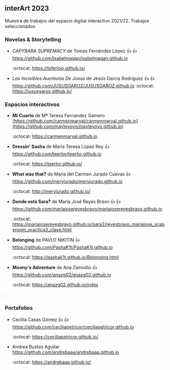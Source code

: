 ## interArt 2023

Muestra de trabajos del espacio digital interactivo 2021/22. Trabajos seleccionados





### Novelas & Storytelling

* *CAPYBARA SUPREMACY* de Tomás Fernández López :+1: :+1: https://github.com/Isabelmagan/isabelmagan.github.io


   :octocat: https://toferlop.github.io/
   
   
 *  *Las Increíbles Aventuras De Jusus* de Jesús García Rodríguez  :+1: :+1:  https://github.com/JUSUSGAROZ/JUSUSGAROZ.github.io
  :octocat:   https://jususgaroz.github.io/
   
   
   


### Espacios interactivos 


*  **Mi Cuarto** de Mª Teresa Fernandez Gamero    [https://github.com/carmenmarval/carmenmarval.github.io](https://github.com/mayteyoyo/mayteyoyo.github.io)

   :octocat: [https://carmenmarval.github.io  ](https://mayteyoyo.github.io/)











* **Dressin' Sasha** de Maria Teresa Lopez Rey :+1:   https://github.com/teerlor/teerlor.github.io

   :octocat:  https://teerlor.github.io/


* **What was that?** de María del Carmen Jurado Cuevas :+1:  https://github.com/meryjurado/meryjurado.github.io

   :octocat: http://meryjurado.github.io/

* **Donde está Sara?** de María José Reyes Bravo :+1: :+1: https://github.com/mariajosereyesbravo/mariajosereyesbravo.github.io

   :octocat:  https://mariajosereyesbravo.github.io/sara2/reyesbravo_mariajose_scaperoom_practica3_clase.html


* **Belonging** de PAVLO NIKITIN :+1:   https://github.com/PashaK1t/PashaK1t.github.io

    :octocat:  https://pashak1t.github.io/Belonging.html

* **Moony's Adventure** de Ana Zamudio :+1: https://github.com/anazg02/anazg02.github.io

   :octocat:  https://anazg02.github.io/index



.


### Portafolios

* Cecilia Casas Gómez  :+1: :+1: https://github.com/ceciliapetricor/ceciliapetricor.github.io

  :octocat: https://ceciliapetricor.github.io/


* Andrea Bustos Aguilar  https://github.com/andrebaaa/andrebaaa.github.io

  :octocat:  https://andrebaaa.github.io/
  
  
  
  
